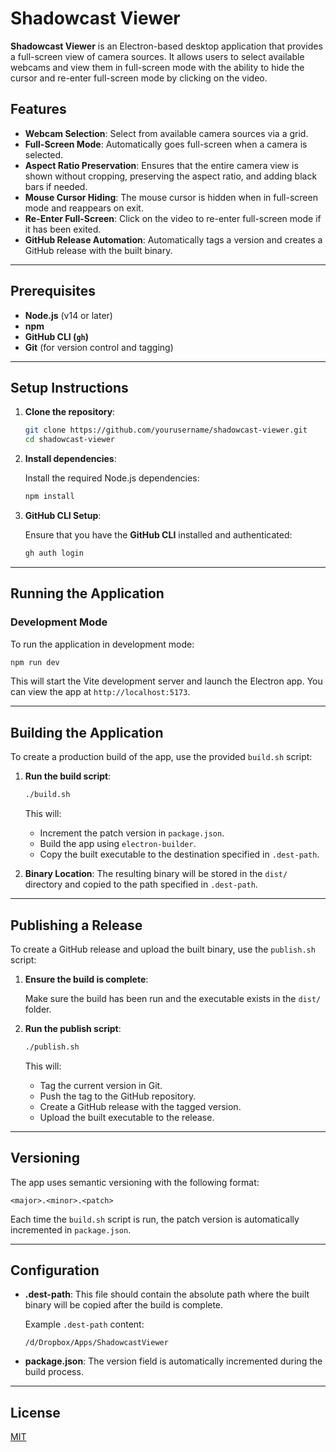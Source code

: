 # Shadowcast Viewer

**Shadowcast Viewer** is an Electron-based desktop application that provides a full-screen view of camera sources. It allows users to select available webcams and view them in full-screen mode with the ability to hide the cursor and re-enter full-screen mode by clicking on the video.

## Features

- **Webcam Selection**: Select from available camera sources via a grid.
- **Full-Screen Mode**: Automatically goes full-screen when a camera is selected.
- **Aspect Ratio Preservation**: Ensures that the entire camera view is shown without cropping, preserving the aspect ratio, and adding black bars if needed.
- **Mouse Cursor Hiding**: The mouse cursor is hidden when in full-screen mode and reappears on exit.
- **Re-Enter Full-Screen**: Click on the video to re-enter full-screen mode if it has been exited.
- **GitHub Release Automation**: Automatically tags a version and creates a GitHub release with the built binary.

---

## Prerequisites

- **Node.js** (v14 or later)
- **npm**
- **GitHub CLI (`gh`)**
- **Git** (for version control and tagging)

---

## Setup Instructions

1. **Clone the repository**:

   ```bash
   git clone https://github.com/yourusername/shadowcast-viewer.git
   cd shadowcast-viewer
   ```

2. **Install dependencies**:

   Install the required Node.js dependencies:

   ```bash
   npm install
   ```

3. **GitHub CLI Setup**:

   Ensure that you have the **GitHub CLI** installed and authenticated:

   ```bash
   gh auth login
   ```

---

## Running the Application

### Development Mode

To run the application in development mode:

```bash
npm run dev
```

This will start the Vite development server and launch the Electron app. You can view the app at `http://localhost:5173`.

---

## Building the Application

To create a production build of the app, use the provided `build.sh` script:

1. **Run the build script**:

   ```bash
   ./build.sh
   ```

   This will:
   - Increment the patch version in `package.json`.
   - Build the app using `electron-builder`.
   - Copy the built executable to the destination specified in `.dest-path`.

2. **Binary Location**:
   The resulting binary will be stored in the `dist/` directory and copied to the path specified in `.dest-path`.

---

## Publishing a Release

To create a GitHub release and upload the built binary, use the `publish.sh` script:

1. **Ensure the build is complete**:

   Make sure the build has been run and the executable exists in the `dist/` folder.

2. **Run the publish script**:

   ```bash
   ./publish.sh
   ```

   This will:
   - Tag the current version in Git.
   - Push the tag to the GitHub repository.
   - Create a GitHub release with the tagged version.
   - Upload the built executable to the release.

---

## Versioning

The app uses semantic versioning with the following format:

```
<major>.<minor>.<patch>
```

Each time the `build.sh` script is run, the patch version is automatically incremented in `package.json`.

---

## Configuration

- **.dest-path**: This file should contain the absolute path where the built binary will be copied after the build is complete.

   Example `.dest-path` content:

   ```
   /d/Dropbox/Apps/ShadowcastViewer
   ```

- **package.json**: The version field is automatically incremented during the build process.

---

## License

[MIT](LICENSE)
